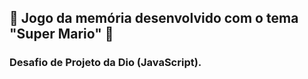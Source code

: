 ## :mushroom: Jogo da memória desenvolvido com o tema "Super Mario" :mushroom:
### Desafio de Projeto da Dio (JavaScript).



